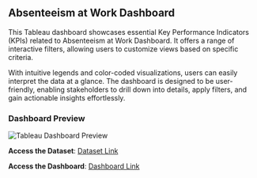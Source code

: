 ## Absenteeism at Work Dashboard

This Tableau dashboard showcases essential Key Performance Indicators (KPIs) related to Absenteeism at Work Dashboard. It offers a range of interactive filters, allowing users to customize views based on specific criteria.

With intuitive legends and color-coded visualizations, users can easily interpret the data at a glance. The dashboard is designed to be user-friendly, enabling stakeholders to drill down into details, apply filters, and gain actionable insights effortlessly.

### Dashboard Preview

![Tableau Dashboard Preview](https://github.com/NaveenJunjur/My_Portfoilio/blob/main/Tableau_Projects/05-Absenteeism%20Of%20Employees/Images/Absenteeism.PNG)



**Access the Dataset**: [Dataset Link](https://github.com/NaveenJunjur/My_Portfoilio/blob/main/Tableau_Projects/05-Absenteeism%20Of%20Employees/Optimized%20Dataset(Excel).xlsx)
  
**Access the Dashboard**: [Dashboard Link](https://github.com/NaveenJunjur/My_Portfoilio/blob/main/Tableau_Projects/05-Absenteeism%20Of%20Employees/Absenteeism%20Dashboard.twbx)
